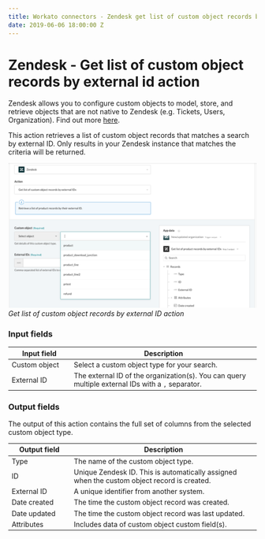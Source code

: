 ```yaml
---
title: Workato connectors - Zendesk get list of custom object records by external id action
date: 2019-06-06 18:00:00 Z
---
```


# Zendesk - Get list of custom object records by external id action

Zendesk allows you to configure custom objects to model, store, and retrieve objects that are not native to Zendesk (e.g. Tickets, Users, Organization).  Find out more [here](/connectors/zendesk/custom-objects.md).

This action retrieves a list of custom object records that matches a search by external ID. Only results in your Zendesk instance that matches the criteria will be returned.

![Get list of organization by external ID action](/assets/images/connectors/zendesk/get-custom-object-records-by-external-id.png)
*Get list of custom object records by external ID action*

### Input fields

<table class="unchanged rich-diff-level-one">
  <thead>
    <tr>
        <th width='25%'>Input field</th>
        <th>Description</th>
    </tr>
  </thead>
  <tbody>
    <tr>
      <td>Custom object</td>
      <td>
        Select a custom object type for your search.
      </td>
    </tr>
    <tr>
      <td>External ID</a></td>
      <td>
        The external ID of the organization(s). You can query multiple external IDs with a <code>,</code> separator.
      </td>
    </tr>
  </tbody>
</table>

### Output fields

The output of this action contains the full set of columns from the selected custom object type.

<table class="unchanged rich-diff-level-one">
  <thead>
    <tr>
        <th width='25%'>Output field</th>
        <th>Description</th>
    </tr>
  </thead>
  <tbody>
    <tr>
      <td>Type</td>
      <td>
        The name of the custom object type.
      </td>
    </tr>  
    <tr>
      <td>ID</td>
      <td>
        Unique Zendesk ID. This is automatically assigned when the custom object record is created.
    </tr>  
    <tr>
      <td>External ID</td>
      <td>
        A unique identifier from another system.
      </td>
    </tr>
    <tr>
      <td>Date created</td>
      <td>
        The time the custom object record was created.
      </td>
    </tr>
    <tr>
      <td>Date updated</td>
      <td>
        The time the custom object record was last updated.
      </td>
    </tr>
    <tr>
      <td>Attributes</td>
      <td>
        Includes data of custom object custom field(s).
      </td>
    </tr>
  </tbody>
</table>

